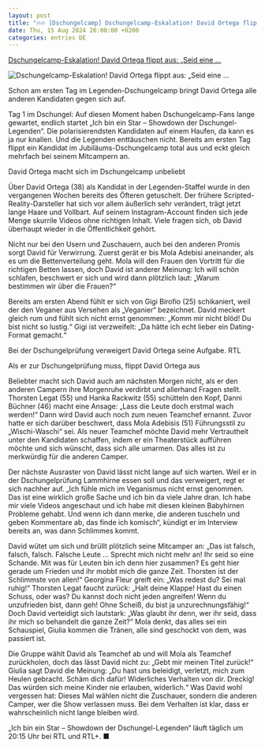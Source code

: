 ```yaml
---
layout: post
title: "🔥🔥 [Dschungelcamp] Dschungelcamp-Eskalation! David Ortega flippt aus: „Seid eine ..."
date: Thu, 15 Aug 2024 20:00:00 +0200
categories: entries DE
---
```

[Dschungelcamp-Eskalation! David Ortega flippt aus: „Seid eine ...](https://www.berliner-kurier.de/show/dschungelcamp-eskalation-david-ortega-flippt-aus-seid-eine-schande-li.2245159)

![Dschungelcamp-Eskalation! David Ortega flippt aus: „Seid eine ...](https://berliner-zeitung.imgix.net/2024/08/15/31828cc3-0936-47c7-93cd-fe0d5ca4236a.jpeg?w=1024&auto=format)

Schon am ersten Tag im Legenden-Dschungelcamp bringt David Ortega alle anderen Kandidaten gegen sich auf.

Tag 1 im Dschungel: Auf diesen Moment haben Dschungelcamp-Fans lange gewartet, endlich startet „Ich bin ein Star – Showdown der Dschungel-Legenden“. Die polarisierendsten Kandidaten auf einem Haufen, da kann es ja nur knallen. Und die Legenden enttäuschen nicht. Bereits am ersten Tag flippt ein Kandidat im Jubiläums-Dschungelcamp total aus und eckt gleich mehrfach bei seinem Mitcampern an.

David Ortega macht sich im Dschungelcamp unbeliebt

Über David Ortega (38) als Kandidat in der Legenden-Staffel wurde in den vergangenen Wochen bereits des Öfteren getuschelt. Der frühere Scripted-Reality-Darsteller hat sich vor allem äußerlich sehr verändert, trägt jetzt lange Haare und Vollbart. Auf seinem Instagram-Account finden sich jede Menge skurrile Videos ohne richtigen Inhalt. Viele fragen sich, ob David überhaupt wieder in die Öffentlichkeit gehört.

Nicht nur bei den Usern und Zuschauern, auch bei den anderen Promis sorgt David für Verwirrung. Zuerst gerät er bis Mola Adebisi aneinander, als es um die Bettenverteilung geht. Mola will den Frauen den Vortritt für die richtigen Betten lassen, doch David ist anderer Meinung: Ich will schön schlafen, beschwert er sich und wird dann plötzlich laut: „Warum bestimmen wir über die Frauen?“

Bereits am ersten Abend fühlt er sich von Gigi Birofio (25) schikaniert, weil der den Veganer aus Versehen als „Veganier“ bezeichnet. David meckert gleich rum und fühlt sich nicht ernst genommen: „Komm mir nicht blöd! Du bist nicht so lustig.“ Gigi ist verzweifelt: „Da hätte ich echt lieber ein Dating-Format gemacht.“

Bei der Dschungelprüfung verweigert David Ortega seine Aufgabe. RTL

Als er zur Dschungelprüfung muss, flippt David Ortega aus

Beliebter macht sich David auch am nächsten Morgen nicht, als er den anderen Campern ihre Morgenruhe verdirbt und allerhand Fragen stellt. Thorsten Legat (55) und Hanka Rackwitz (55) schütteln den Kopf, Danni Büchner (46) macht eine Ansage: „Lass die Leute doch erstmal wach werden!“ Dann wird David auch noch zum neuen Teamchef ernannt. Zuvor hatte er sich darüber beschwert, dass Mola Adebisis (51) Führungsstil zu „Wischi-Waschi“ sei. Als neuer Teamchef möchte David mehr Vertrautheit unter den Kandidaten schaffen, indem er ein Theaterstück aufführen möchte und sich wünscht, dass sich alle umarmen. Das alles ist zu merkwürdig für die anderen Camper.

Der nächste Ausraster von David lässt nicht lange auf sich warten. Weil er in der Dschungelprüfung Lammhirne essen soll und das verweigert, regt er sich nachher auf. „Ich fühle mich im Veganismus nicht ernst genommen. Das ist eine wirklich große Sache und ich bin da viele Jahre dran. Ich habe mir viele Videos angeschaut und ich habe mit diesen kleinen Babyhirnen Probleme gehabt. Und wenn ich dann merke, die anderen tuscheln und geben Kommentare ab, das finde ich komisch“, kündigt er im Interview bereits an, was dann Schlimmes kommt.

David wütet um sich und brüllt plötzlich seine Mitcamper an: „Das ist falsch, falsch, falsch. Falsche Leute ... Sprecht mich nicht mehr an! Ihr seid so eine Schande. Mit was für Leuten bin ich denn hier zusammen? Es geht hier gerade um Frieden und ihr mobbt mich die ganze Zeit. Thorsten ist der Schlimmste von allen!“ Georgina Fleur greift ein: „Was redest du? Sei mal ruhig!“ Thorsten Legat faucht zurück: „Halt deine Klappe! Hast du einen Schuss, oder was? Du kannst doch nicht jeden angreifen! Wenn du unzufrieden bist, dann geh! Ohne Scheiß, du bist ja unzurechnungsfähig!“ Doch David verteidigt sich lautstark: „Was glaubt ihr denn, wer ihr seid, dass ihr mich so behandelt die ganze Zeit?“ Mola denkt, das alles sei ein Schauspiel, Giulia kommen die Tränen, alle sind geschockt von dem, was passiert ist.

Die Gruppe wählt David als Teamchef ab und will Mola als Teamchef zurückholen, doch das lässt David nicht zu: „Gebt mir meinen Titel zurück!“ Giulia sagt David die Meinung: „Du hast uns beleidigt, verletzt, mich zum Heulen gebracht. Schäm dich dafür! Widerliches Verhalten von dir. Dreckig! Das würden sich meine Kinder nie erlauben, widerlich.“ Was David wohl vergessen hat: Dieses Mal wählen nicht die Zuschauer, sondern die anderen Camper, wer die Show verlassen muss. Bei dem Verhalten ist klar, dass er wahrscheinlich nicht lange bleiben wird.

„Ich bin ein Star – Showdown der Dschungel-Legenden“ läuft täglich um 20:15 Uhr bei RTL und RTL+. ■

